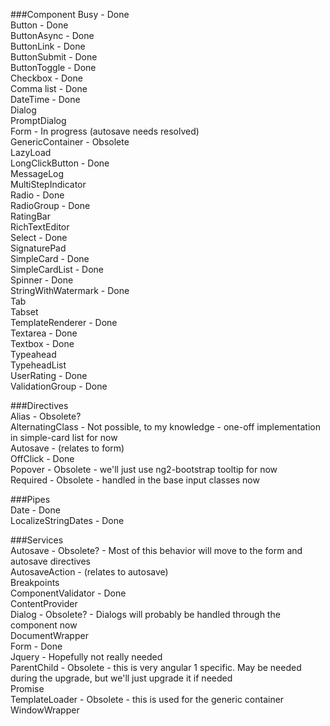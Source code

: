 ###Component
Busy - Done  
Button - Done  
ButtonAsync - Done  
ButtonLink - Done  
ButtonSubmit - Done  
ButtonToggle - Done  
Checkbox - Done  
Comma list - Done  
DateTime - Done  
Dialog  
PromptDialog  
Form - In progress (autosave needs resolved)  
GenericContainer - Obsolete  
LazyLoad  
LongClickButton - Done  
MessageLog  
MultiStepIndicator  
Radio - Done  
RadioGroup - Done   
RatingBar  
RichTextEditor  
Select - Done  
SignaturePad  
SimpleCard - Done  
SimpleCardList - Done  
Spinner - Done  
StringWithWatermark - Done  
Tab  
Tabset  
TemplateRenderer - Done  
Textarea - Done  
Textbox - Done  
Typeahead  
TypeheadList  
UserRating - Done  
ValidationGroup - Done  

###Directives  
Alias - Obsolete?  
AlternatingClass - Not possible, to my knowledge - one-off implementation in simple-card list for now  
Autosave - (relates to form)  
OffClick - Done  
Popover - Obsolete - we'll just use ng2-bootstrap tooltip for now  
Required - Obsolete - handled in the base input classes now  

###Pipes  
Date - Done  
LocalizeStringDates - Done


###Services  
Autosave - Obsolete? - Most of this behavior will move to the form and autosave directives  
AutosaveAction - (relates to autosave)  
Breakpoints  
ComponentValidator - Done  
ContentProvider  
Dialog - Obsolete? - Dialogs will probably be handled through the component now  
DocumentWrapper  
Form - Done  
Jquery - Hopefully not really needed  
ParentChild - Obsolete - this is very angular 1 specific. May be needed during the upgrade, but we'll just upgrade it if needed  
Promise  
TemplateLoader - Obsolete - this is used for the generic container  
WindowWrapper  
